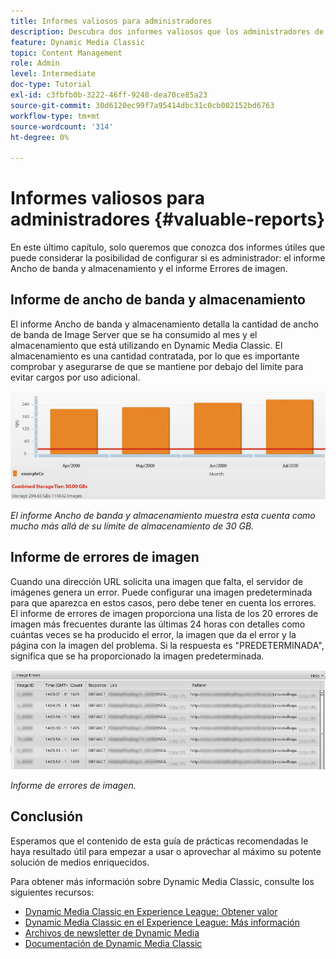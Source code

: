 ```yaml
---
title: Informes valiosos para administradores
description: Descubra dos informes valiosos que los administradores de Dynamic Media Classic deben considerar para configurar.
feature: Dynamic Media Classic
topic: Content Management
role: Admin
level: Intermediate
doc-type: Tutorial
exl-id: c3fbfb0b-3222-46ff-9248-dea70ce85a23
source-git-commit: 30d6120ec99f7a95414dbc31c0cb002152bd6763
workflow-type: tm+mt
source-wordcount: '314'
ht-degree: 0%

---
```


# Informes valiosos para administradores {#valuable-reports}

En este último capítulo, solo queremos que conozca dos informes útiles que puede considerar la posibilidad de configurar si es administrador: el informe Ancho de banda y almacenamiento y el informe Errores de imagen.

## Informe de ancho de banda y almacenamiento

El informe Ancho de banda y almacenamiento detalla la cantidad de ancho de banda de Image Server que se ha consumido al mes y el almacenamiento que está utilizando en Dynamic Media Classic. El almacenamiento es una cantidad contratada, por lo que es importante comprobar y asegurarse de que se mantiene por debajo del límite para evitar cargos por uso adicional.

![imagen](assets/valuable-reports/reports-1.jpg)

_El informe Ancho de banda y almacenamiento muestra esta cuenta como mucho más allá de su límite de almacenamiento de 30 GB._

## Informe de errores de imagen

Cuando una dirección URL solicita una imagen que falta, el servidor de imágenes genera un error. Puede configurar una imagen predeterminada para que aparezca en estos casos, pero debe tener en cuenta los errores. El informe de errores de imagen proporciona una lista de los 20 errores de imagen más frecuentes durante las últimas 24 horas con detalles como cuántas veces se ha producido el error, la imagen que da el error y la página con la imagen del problema. Si la respuesta es &quot;PREDETERMINADA&quot;, significa que se ha proporcionado la imagen predeterminada.

![imagen](assets/valuable-reports/reports-2.jpg)

_Informe de errores de imagen._

## Conclusión

Esperamos que el contenido de esta guía de prácticas recomendadas le haya resultado útil para empezar a usar o aprovechar al máximo su potente solución de medios enriquecidos.

Para obtener más información sobre Dynamic Media Classic, consulte los siguientes recursos:

- [Dynamic Media Classic en Experience League: Obtener valor](https://guided.adobe.com/?launch=AEM-5a#recommended/solutions/experience-manager)
- [Dynamic Media Classic en el Experience League: Más información](https://guided.adobe.com/?launch=AEM-6a#recommended/solutions/experience-manager)
- [Archivos de newsletter de Dynamic Media](https://experienceleague.adobe.com/docs/dynamic-media-classic/using/dynamic-media-newsletter.html)
- [Documentación de Dynamic Media Classic](https://experienceleague.adobe.com/docs/dynamic-media-classic/using/home.html)
